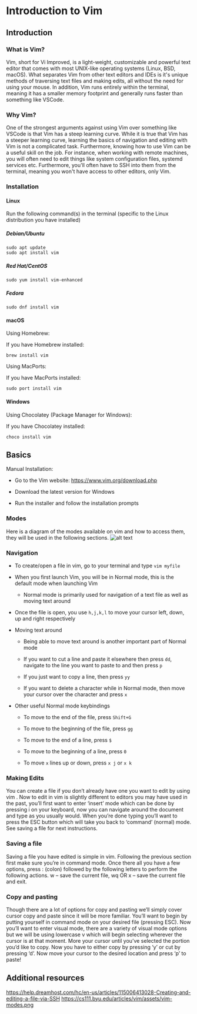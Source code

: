 # Introduction to Vim

## Introduction


### What is Vim?

Vim, short for Vi Improved, is a light-weight, customizable and powerful text
editor that comes with most UNIX-like operating systems (Linux, BSD, macOS).
What separates Vim from other text editors and IDEs is it's unique methods of
traversing text files and making edits, all without the need for using your
mouse.  In addition, Vim runs entirely within the terminal, meaning it has a
smaller memory footprint and generally runs faster than something like VSCode.

### Why Vim?

One of the strongest arguments against using Vim over something like VSCode is
that Vim has a steep learning curve. While it is true that Vim has a steeper
learning curve, learning the basics of navigation and editing with Vim is not a
complicated task. Furthermore, knowing how to use Vim can be a useful skill on
the job. For instance, when working with remote machines, you will often need to
edit things like system configuration files, systemd services etc. Furthermore, you'll
often have to SSH into them from the terminal, meaning you won't have access to other
editors, only Vim.


### Installation

#### Linux

Run the following command(s) in the terminal (specific to the Linux distribution you have installed)

##### Debian/Ubuntu

```
sudo apt update
sudo apt install vim
```

##### Red Hat/CentOS

```
sudo yum install vim-enhanced
```

##### Fedora

```
sudo dnf install vim
```

#### macOS

Using Homebrew:

If you have Homebrew installed:

```
brew install vim
```

Using MacPorts:

If you have MacPorts installed:

```
sudo port install vim
```

#### Windows

Using Chocolatey (Package Manager for Windows):

If you have Chocolatey installed:

```
choco install vim
```

## Basics

Manual Installation:

- Go to the Vim website: https://www.vim.org/download.php

- Download the latest version for Windows

- Run the installer and follow the installation prompts


### Modes
Here is a diagram of the modes available on vim and how to access them, they will be used in the following sections.
![alt text](https://cs111.byu.edu/articles/vim/assets/vim-modes.png)

### Navigation

- To create/open a file in vim, go to your terminal and type `vim myfile`

- When you first launch Vim, you will be in Normal mode, this is the default mode when launching Vim

    - Normal mode is primarily used for navigation of a text file as well as moving text around

- Once the file is open, you use `h,j,k,l` to move your cursor left, down, up and right respectively

- Moving text around

    - Being able to move text around is another important part of Normal mode

    - If you want to cut a line and paste it elsewhere then press `dd`, navigate to the line you want to paste to and then press `p`

    - If you just want to copy a line, then press `yy`

    - If you want to delete a character while in Normal mode, then move your cursor over the character and press `x`

- Other useful Normal mode keybindings

    - To move to the end of the file, press `Shift+G`

    - To move to the beginning of the file, press `gg`

    - To move to the end of a line, press `$`

    - To move to the beginning of a line, press `0`

    - To move `x` lines up or down, press `x j` or `x k`



### Making Edits
You can create a file if you don’t already have one you want to edit by using vim <filename>. Now to edit in vim is slightly different
to editors you may have used in the past, you’ll first want to enter ‘insert’ mode which can be done by pressing i on your keyboard, 
now you can navigate around the document and type as you usually would. When you’re done typing you’ll want to press the ESC button 
which will take you back to ‘command’ (normal) mode. See saving a file for next instructions.

### Saving a file
Saving a file you have edited is simple in vim. Following the previous section first make sure you’re in command mode. Once there all 
you have a few options, press : (colon) followed by the following letters to perform the following actions. w – save the current file, 
wq OR x – save the current file and exit.

### Copy and pasting
Though there are a lot of options for copy and pasting we’ll simply cover cursor copy and paste since it will be more familiar. You’ll 
want to begin by putting yourself in command mode on your desired file (pressing ESC). Now you’ll want to enter visual mode, there are 
a variety of visual mode options but we will be using lowercase v which will begin selecting wherever the cursor is at that moment. 
More your cursor until you’ve selected the portion you’d like to copy. Now you have to either copy by pressing ‘y’ or cut by pressing 
‘d’. Now move your cursor to the desired location and press ‘p’ to paste!

## Additional resources

https://help.dreamhost.com/hc/en-us/articles/115006413028-Creating-and-editing-a-file-via-SSH
https://cs111.byu.edu/articles/vim/assets/vim-modes.png


